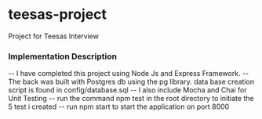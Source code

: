 # teesas-project
Project for Teesas Interview

### Implementation Description

-- I have completed this project using Node Js and Express Framework. 
-- The back was built with Postgres db using the pg library. data base creation script is found in config/database.sql
-- I also include Mocha and Chai for Unit Testing
-- run the command npm test in the root directory to initiate the 5 test i created
-- run npm start to start the application on port 8000
